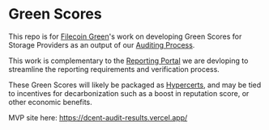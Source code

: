 # Green Scores

This repo is for [Filecoin Green](https://green.filecoin.io)'s work on developing Green Scores for Storage Providers as an output of our [Auditing Process](https://filecoin-green.gitbook.io/filecoin-green-documentation/readme-1/storage-providers-tiered-sustainability-claims). 

This work is complementary to the [Reporting Portal](https://filecoin-green.gitbook.io/filecoin-green-documentation/readme-1/additional-resources/annex-3-filecoin-green-reporting-portal) we are devloping to streamline the reporting requirements and verification process.

These Green Scores will likely be packaged as [Hypercerts](hypercerts.xyz), and may be tied to incentives for decarbonization such as a boost in reputation score, or other economic benefits.

MVP site here: https://dcent-audit-results.vercel.app/

